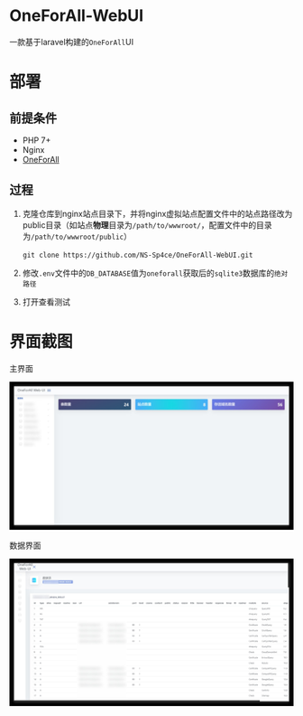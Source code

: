 # OneForAll-WebUI

一款基于laravel构建的`OneForAll`UI

# 部署

## 前提条件

- PHP 7+
- Nginx
- [OneForAll](https://github.com/shmilylty/OneForAll)

## 过程

1. 克隆仓库到nginx站点目录下，并将nginx虚拟站点配置文件中的站点路径改为public目录（如站点**物理**目录为`/path/to/wwwroot/`，配置文件中的目录为`/path/to/wwwroot/public`）

   `git clone https://github.com/NS-Sp4ce/OneForAll-WebUI.git`

2. 修改`.env`文件中的`DB_DATABASE`值为`oneforall`获取后的`sqlite3`数据库的`绝对路径`

3. 打开查看测试

# 界面截图

主界面

![dashboard](/img/dash.jpg)

数据界面

![data](/img/data.jpg)

